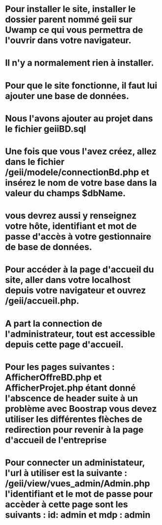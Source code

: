 # Pour installer le site, installer le dossier parent nommé geii sur Uwamp ce  qui vous permettra de l'ouvrir dans votre navigateur.

# Il n'y a normalement rien à installer.

# Pour que le site fonctionne, il faut lui ajouter une base de données.
# Nous l'avons ajouter au projet dans le fichier geiiBD.sql

# Une fois que vous l'avez créez, allez dans le fichier /geii/modele/connectionBd.php et insérez le nom de votre base dans la valeur du champs $dbName.
# vous devrez aussi y renseignez votre hôte, identifiant et mot de passe d'accès à votre gestionnaire de base de données.

# Pour accéder à la page d'accueil du site, aller dans votre localhost depuis votre navigateur et ouvrez /geii/accueil.php.
# A part la connection de l'administrateur, tout est accessible depuis cette page d'accueil.

# Pour les pages suivantes : AfficherOffreBD.php et AfficherProjet.php étant donné l'abscence de header suite à un problème avec Boostrap vous devez  utiliser les différentes flèches de redirection pour revenir à la page d'accueil de l'entreprise
# Pour connecter un administateur, l'url à utiliser est la suivante : /geii/view/vues_admin/Admin.php l'identifiant et le mot de passe pour accèder à cette page sont les suivants : id: admin et mdp : admin

